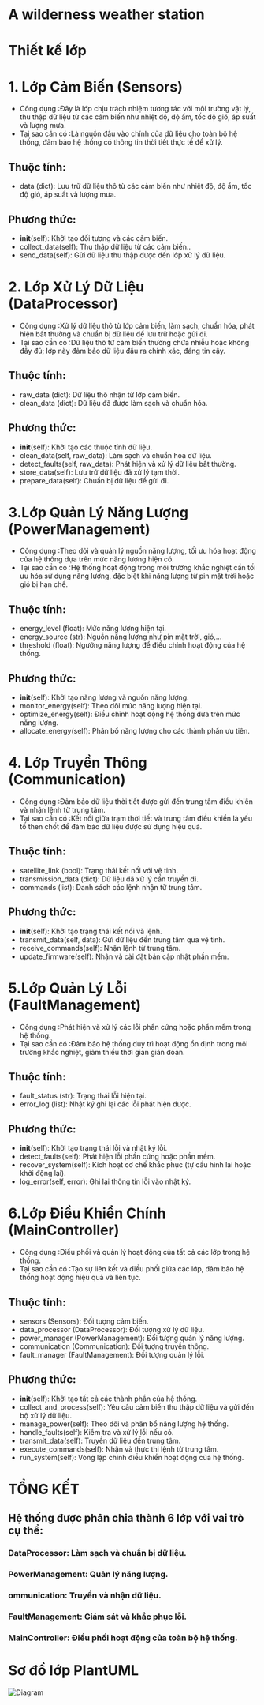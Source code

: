 # A wilderness weather station
# Thiết kế lớp
# 1. Lớp Cảm Biến (Sensors)
- Công dụng :Đây là lớp chịu trách nhiệm tương tác với môi trường vật lý, thu thập dữ liệu từ các cảm biến như nhiệt độ, độ ẩm, tốc độ gió, áp suất và lượng mưa.
- Tại sao cần có :Là nguồn đầu vào chính của dữ liệu cho toàn bộ hệ thống, đảm bảo hệ thống có thông tin thời tiết thực tế để xử lý.
## Thuộc tính:
- data (dict): Lưu trữ dữ liệu thô từ các cảm biến như nhiệt độ, độ ẩm, tốc độ gió, áp suất và lượng mưa.
## Phương thức:
- __init__(self): Khởi tạo đối tượng và các cảm biến.
- collect_data(self): Thu thập dữ liệu từ các cảm biến..
- send_data(self): Gửi dữ liệu thu thập được đến lớp xử lý dữ liệu.
# 2. Lớp Xử Lý Dữ Liệu (DataProcessor)
- Công dụng :Xử lý dữ liệu thô từ lớp cảm biến, làm sạch, chuẩn hóa, phát hiện bất thường và chuẩn bị dữ liệu để lưu trữ hoặc gửi đi.
- Tại sao cần có :Dữ liệu thô từ cảm biến thường chứa nhiễu hoặc không đầy đủ; lớp này đảm bảo dữ liệu đầu ra chính xác, đáng tin cậy.
## Thuộc tính:
- raw_data (dict): Dữ liệu thô nhận từ lớp cảm biến.
- clean_data (dict): Dữ liệu đã được làm sạch và chuẩn hóa.
## Phương thức:
- __init__(self): Khởi tạo các thuộc tính dữ liệu.
- clean_data(self, raw_data): Làm sạch và chuẩn hóa dữ liệu.
- detect_faults(self, raw_data): Phát hiện và xử lý dữ liệu bất thường.
- store_data(self): Lưu trữ dữ liệu đã xử lý tạm thời.
- prepare_data(self): Chuẩn bị dữ liệu để gửi đi.
# 3.Lớp Quản Lý Năng Lượng (PowerManagement)
- Công dụng :Theo dõi và quản lý nguồn năng lượng, tối ưu hóa hoạt động của hệ thống dựa trên mức năng lượng hiện có.
- Tại sao cần có :Hệ thống hoạt động trong môi trường khắc nghiệt cần tối ưu hóa sử dụng năng lượng, đặc biệt khi năng lượng từ pin mặt trời hoặc gió bị hạn chế.
## Thuộc tính:
- energy_level (float): Mức năng lượng hiện tại.
- energy_source (str): Nguồn năng lượng như pin mặt trời, gió,...
- threshold (float): Ngưỡng năng lượng để điều chỉnh hoạt động của hệ thống.
## Phương thức:
- __init__(self): Khởi tạo năng lượng và nguồn năng lượng.
- monitor_energy(self): Theo dõi mức năng lượng hiện tại.
- optimize_energy(self): Điều chỉnh hoạt động hệ thống dựa trên mức năng lượng.
- allocate_energy(self): Phân bổ năng lượng cho các thành phần ưu tiên.
# 4. Lớp Truyền Thông (Communication)
- Công dụng :Đảm bảo dữ liệu thời tiết được gửi đến trung tâm điều khiển và nhận lệnh từ trung tâm.
- Tại sao cần có :Kết nối giữa trạm thời tiết và trung tâm điều khiển là yếu tố then chốt để đảm bảo dữ liệu được sử dụng hiệu quả.
## Thuộc tính:
- satellite_link (bool): Trạng thái kết nối với vệ tinh.
- transmission_data (dict): Dữ liệu đã xử lý cần truyền đi.
- commands (list): Danh sách các lệnh nhận từ trung tâm.
## Phương thức:
- __init__(self): Khởi tạo trạng thái kết nối và lệnh.
- transmit_data(self, data): Gửi dữ liệu đến trung tâm qua vệ tinh.
- receive_commands(self): Nhận lệnh từ trung tâm.
- update_firmware(self): Nhận và cài đặt bản cập nhật phần mềm.
# 5.Lớp Quản Lý Lỗi (FaultManagement)
- Công dụng :Phát hiện và xử lý các lỗi phần cứng hoặc phần mềm trong hệ thống.
- Tại sao cần có :Đảm bảo hệ thống duy trì hoạt động ổn định trong môi trường khắc nghiệt, giảm thiểu thời gian gián đoạn.
## Thuộc tính:
- fault_status (str): Trạng thái lỗi hiện tại.
- error_log (list): Nhật ký ghi lại các lỗi phát hiện được.
## Phương thức:
- __init__(self): Khởi tạo trạng thái lỗi và nhật ký lỗi.
- detect_faults(self): Phát hiện lỗi phần cứng hoặc phần mềm.
- recover_system(self): Kích hoạt cơ chế khắc phục (tự cấu hình lại hoặc khởi động lại).
- log_error(self, error): Ghi lại thông tin lỗi vào nhật ký.
# 6.Lớp Điều Khiển Chính (MainController)
- Công dụng :Điều phối và quản lý hoạt động của tất cả các lớp trong hệ thống.
- Tại sao cần có :Tạo sự liên kết và điều phối giữa các lớp, đảm bảo hệ thống hoạt động hiệu quả và liên tục.
## Thuộc tính:
- sensors (Sensors): Đối tượng cảm biến.
- data_processor (DataProcessor): Đối tượng xử lý dữ liệu.
- power_manager (PowerManagement): Đối tượng quản lý năng lượng.
- communication (Communication): Đối tượng truyền thông.
- fault_manager (FaultManagement): Đối tượng quản lý lỗi.
## Phương thức:
- __init__(self): Khởi tạo tất cả các thành phần của hệ thống.
- collect_and_process(self): Yêu cầu cảm biến thu thập dữ liệu và gửi đến bộ xử lý dữ liệu.
- manage_power(self): Theo dõi và phân bổ năng lượng hệ thống.
- handle_faults(self): Kiểm tra và xử lý lỗi nếu có.
- transmit_data(self): Truyền dữ liệu đến trung tâm.
- execute_commands(self): Nhận và thực thi lệnh từ trung tâm.
- run_system(self): Vòng lặp chính điều khiển hoạt động của hệ thống.
# TỔNG KẾT
## Hệ thống được phân chia thành 6 lớp với vai trò cụ thể:
### DataProcessor: Làm sạch và chuẩn bị dữ liệu.
### PowerManagement: Quản lý năng lượng.
### ommunication: Truyền và nhận dữ liệu.
### FaultManagement: Giám sát và khắc phục lỗi.
### MainController: Điều phối hoạt động của toàn bộ hệ thống.
# Sơ đồ lớp PlantUML
![Diagram]([https://www.planttext.com/plantuml/png/T5D1Zjim3Bpd5Joc1t_0XwB05hqji40V870b9X4gYGP99zqM-x8U-gH-eR3NTc8vkVYW8UaPpl3VdxzVr52ipsdd4wh2TohAel1x1m3GG413Q254R-CBWEUKo9iRaFqdQE7CCKoOKWaLyBwR9dz5mnTXJweiotp1Ywl_qO1FX6Np3ZVl-xcnOX381d87x9Ffeo8r5hehe1FgS8Cj6bxuGlAC1O-KgTYYWWh9ySqbEbE25Ww9qTQGSY-Ue0KrcH0x2Uc9KrXr06GkqLZSHsVDa3kBEVwY1p2cn1vj2oyQdZZdlaIF5hai2XIDKef6BiNo0rfuPKupKS6YEQf6tfhIWEUSiGI55bBKMSNKDENaZWb2dkAPtDnUA-cxCEWuHCaN5BgZvDjWyXqtHlET6bglgusJ28jBV5nJ3QlCR6docSJfcnhb6aryTEFK_VZTSdp6M9wuc0nNSuszJcVMpWTtSswkMwwaNL_DLDGDANHv53xKLAcyiUNgSxlsVRMfwwHgezN5OmapjteF7oFSoAp6JbX2eWVhNSUa0kad-TuUHqJwil7bVRUhTjuqdvSj_mS00F__0m00](https://www.planttext.com/plantuml/png/b5LBRjim4Dth50Ejx8Klm4KG84Lt0GBq0CIK7Dj4AOv0ZkouHKxMHO_KAnII9LMa53JTs03d-zwy6Vt--Uin2KRf6byPZod15mg9Ou8V5G300ImAAh3EoFtXS1Z-0RHsmOdMk_tuODXxCgBxYDrUmOMT7Ks9WitVtwgntYSKV8biA2MESzM8LrrM1kC9W_wFXcR_NPvlluW7i2HzsqVilAIrvnA6SAGjV6sa5XUc8ViCyOMl59ynu8aQ2ZA3f43nTDEUBkGL73sZv9R4NJIa84aS3NAEbCxiRUR_FWKD1oSSzJrXqJMtuXhtdRQjw3qRb9LrXlN4JTC5Pr0SXnbKGY7ldP3sBdnJy9NPJyr73AbnAJbUZn4CDmq6cnHub_u9RCmrgkszWKKov2wafzmzY3axGDVQ7k3HnUQAaTOGF_UQs9ZSe1MT1ALBo_5GZ1orvzF7GEJAMxNE5uewtP9GKnWzd_HGQpVy3Ysicdz65vuuIEptykzgfVk2gsdJ5tkkssaHLRwNeq_R2rat0nzHbRfUp76MXSfLaj4tvobO_kYTmM2dXWjwxfdrq6vXEcEmdhOfppMLs-YLJ2UvafRJwa8vgRUgAYPmE3pCf6-OSiOt74g-DrnojZSSIgwdSxzg01JKYxDTL-KLwoEA0WhgDlB5MHel6BXmvBhAByLs8BsQCuOJ3KAigtBpjeC2YplUxdfATVL8mVPViZy0003__mC0))
